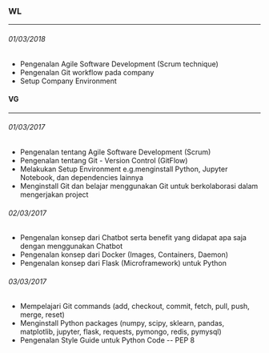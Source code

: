 ### WL
---
###### 01/03/2018
* Pengenalan Agile Software Development (Scrum technique)
* Pengenalan Git workflow pada company
* Setup Company Environment 

#### VG
---
###### 01/03/2017
* Pengenalan tentang Agile Software Development (Scrum)
* Pengenalan tentang Git - Version Control (GitFlow)
* Melakukan Setup Environment e.g.menginstall Python, Jupyter Notebook, dan dependencies lainnya
* Menginstall Git dan belajar menggunakan Git untuk berkolaborasi dalam mengerjakan project

###### 02/03/2017
* Pengenalan konsep dari Chatbot serta benefit yang didapat apa saja dengan menggunakan Chatbot
* Pengenalan konsep dari Docker (Images, Containers, Daemon)
* Pengenalan konsep dari Flask (Microframework) untuk Python

###### 03/03/2017
* Mempelajari Git commands (add, checkout, commit, fetch, pull, push, merge, reset)
* Menginstall Python packages (numpy, scipy, sklearn, pandas, matplotlib, jupyter, flask, requests, pymongo, redis, pymysql)
* Pengenalan Style Guide untuk Python Code -- PEP 8
